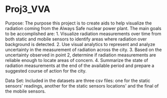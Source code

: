 # Proj3_VVA

Purpose: 
  The purpose this project is to create aids to help visualize the radiation coming from the Always Safe nuclear power plant. The main goals to be accomplished are: 
    1. Visualize radiation measurements over time from both static and mobile sensors to identify areas where radiation over background is detected.
    2. Use visual analytics to represent and analyze uncertainty in the measurement of radiation across the city.
    3. Based on the uncertainty observed in point 2, determine if radiation measurements are reliable enough to locate areas of concern.
    4. Summarize the state of radiation measurements at the end of the available period and prepare a suggested course of action for the city. 
    
    
    
Data Set: 
  Included in the datasets are three csv files: one for the static sensors' readings, another for the static sensors locations' and the final of the mobile sensors. 
  
  
